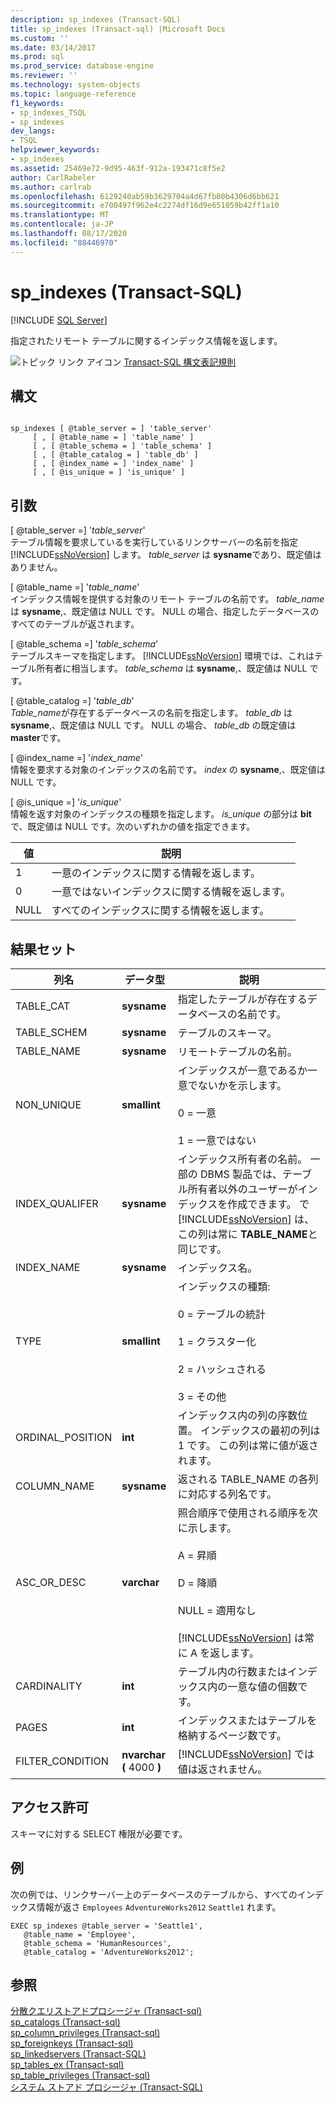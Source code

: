 ```yaml
---
description: sp_indexes (Transact-SQL)
title: sp_indexes (Transact-sql) |Microsoft Docs
ms.custom: ''
ms.date: 03/14/2017
ms.prod: sql
ms.prod_service: database-engine
ms.reviewer: ''
ms.technology: system-objects
ms.topic: language-reference
f1_keywords:
- sp_indexes_TSQL
- sp_indexes
dev_langs:
- TSQL
helpviewer_keywords:
- sp_indexes
ms.assetid: 25469e72-9d95-463f-912a-193471c8f5e2
author: CarlRabeler
ms.author: carlrab
ms.openlocfilehash: 6129240ab59b3629704a4d67fb80b4306d6bb621
ms.sourcegitcommit: e700497f962e4c2274df16d9e651059b42ff1a10
ms.translationtype: MT
ms.contentlocale: ja-JP
ms.lasthandoff: 08/17/2020
ms.locfileid: "88446970"
---
```

# <a name="sp_indexes-transact-sql"></a>sp_indexes (Transact-SQL)
[!INCLUDE [SQL Server](../../includes/applies-to-version/sqlserver.md)]

  指定されたリモート テーブルに関するインデックス情報を返します。  
  
 ![トピック リンク アイコン](../../database-engine/configure-windows/media/topic-link.gif "トピック リンク アイコン") [Transact-SQL 構文表記規則](../../t-sql/language-elements/transact-sql-syntax-conventions-transact-sql.md)  
  
## <a name="syntax"></a>構文  
  
```  
  
sp_indexes [ @table_server = ] 'table_server'   
     [ , [ @table_name = ] 'table_name' ]   
     [ , [ @table_schema = ] 'table_schema' ]   
     [ , [ @table_catalog = ] 'table_db' ]   
     [ , [ @index_name = ] 'index_name' ]   
     [ , [ @is_unique = ] 'is_unique' ]  
```  
  
## <a name="arguments"></a>引数  
 [ @table_server =] '*table_server*'  
 テーブル情報を要求しているを実行しているリンクサーバーの名前を指定 [!INCLUDE[ssNoVersion](../../includes/ssnoversion-md.md)] します。 *table_server* は **sysname**であり、既定値はありません。  
  
 [ @table_name =] '*table_name*'  
 インデックス情報を提供する対象のリモート テーブルの名前です。 *table_name* は **sysname**,、既定値は NULL です。 NULL の場合、指定したデータベースのすべてのテーブルが返されます。  
  
 [ @table_schema =] '*table_schema*'  
 テーブルスキーマを指定します。 [!INCLUDE[ssNoVersion](../../includes/ssnoversion-md.md)] 環境では、これはテーブル所有者に相当します。 *table_schema* は **sysname**,、既定値は NULL です。  
  
 [ @table_catalog =] '*table_db*'  
 *Table_name*が存在するデータベースの名前を指定します。 *table_db* は **sysname**,、既定値は NULL です。 NULL の場合、 *table_db* の既定値は **master**です。  
  
 [ @index_name =] '*index_name*'  
 情報を要求する対象のインデックスの名前です。 *index* の **sysname**,、既定値は NULL です。  
  
 [ @is_unique =] '*is_unique*'  
 情報を返す対象のインデックスの種類を指定します。 *is_unique* の部分は **bit**で、既定値は NULL です。次のいずれかの値を指定できます。  
  
|値|説明|  
|-----------|-----------------|  
|1|一意のインデックスに関する情報を返します。|  
|0|一意ではないインデックスに関する情報を返します。|  
|NULL|すべてのインデックスに関する情報を返します。|  
  
## <a name="result-sets"></a>結果セット  
  
|列名|データ型|説明|  
|-----------------|---------------|-----------------|  
|TABLE_CAT|**sysname**|指定したテーブルが存在するデータベースの名前です。|  
|TABLE_SCHEM|**sysname**|テーブルのスキーマ。|  
|TABLE_NAME|**sysname**|リモートテーブルの名前。|  
|NON_UNIQUE|**smallint**|インデックスが一意であるか一意でないかを示します。<br /><br /> 0 = 一意<br /><br /> 1 = 一意ではない|  
|INDEX_QUALIFER|**sysname**|インデックス所有者の名前。 一部の DBMS 製品では、テーブル所有者以外のユーザーがインデックスを作成できます。 で [!INCLUDE[ssNoVersion](../../includes/ssnoversion-md.md)] は、この列は常に **TABLE_NAME**と同じです。|  
|INDEX_NAME|**sysname**|インデックス名。|  
|TYPE|**smallint**|インデックスの種類:<br /><br /> 0 = テーブルの統計<br /><br /> 1 = クラスター化<br /><br /> 2 = ハッシュされる<br /><br /> 3 = その他|  
|ORDINAL_POSITION|**int**|インデックス内の列の序数位置。 インデックスの最初の列は 1 です。 この列は常に値が返されます。|  
|COLUMN_NAME|**sysname**|返される TABLE_NAME の各列に対応する列名です。|  
|ASC_OR_DESC|**varchar**|照合順序で使用される順序を次に示します。<br /><br /> A = 昇順<br /><br /> D = 降順<br /><br /> NULL = 適用なし<br /><br /> [!INCLUDE[ssNoVersion](../../includes/ssnoversion-md.md)] は常に A を返します。|  
|CARDINALITY|**int**|テーブル内の行数またはインデックス内の一意な値の個数です。|  
|PAGES|**int**|インデックスまたはテーブルを格納するページ数です。|  
|FILTER_CONDITION|**nvarchar (** 4000 **)**|[!INCLUDE[ssNoVersion](../../includes/ssnoversion-md.md)] では値は返されません。|  
  
## <a name="permissions"></a>アクセス許可  
 スキーマに対する SELECT 権限が必要です。  
  
## <a name="examples"></a>例  
 次の例では、リンクサーバー上のデータベースのテーブルから、すべてのインデックス情報が返さ `Employees` `AdventureWorks2012` `Seattle1` れます。  
  
```  
EXEC sp_indexes @table_server = 'Seattle1',   
   @table_name = 'Employee',   
   @table_schema = 'HumanResources',  
   @table_catalog = 'AdventureWorks2012';  
```  
  
## <a name="see-also"></a>参照  
 [分散クエリストアドプロシージャ &#40;Transact-sql&#41;](../../relational-databases/system-stored-procedures/distributed-queries-stored-procedures-transact-sql.md)   
 [sp_catalogs &#40;Transact-sql&#41;](../../relational-databases/system-stored-procedures/sp-catalogs-transact-sql.md)   
 [sp_column_privileges &#40;Transact-sql&#41;](../../relational-databases/system-stored-procedures/sp-column-privileges-transact-sql.md)   
 [sp_foreignkeys &#40;Transact-sql&#41;](../../relational-databases/system-stored-procedures/sp-foreignkeys-transact-sql.md)   
 [sp_linkedservers &#40;Transact-SQL&#41;](../../relational-databases/system-stored-procedures/sp-linkedservers-transact-sql.md)   
 [sp_tables_ex &#40;Transact-sql&#41;](../../relational-databases/system-stored-procedures/sp-tables-ex-transact-sql.md)   
 [sp_table_privileges &#40;Transact-sql&#41;](../../relational-databases/system-stored-procedures/sp-table-privileges-transact-sql.md)   
 [システム ストアド プロシージャ &#40;Transact-SQL&#41;](../../relational-databases/system-stored-procedures/system-stored-procedures-transact-sql.md)  
  
  
